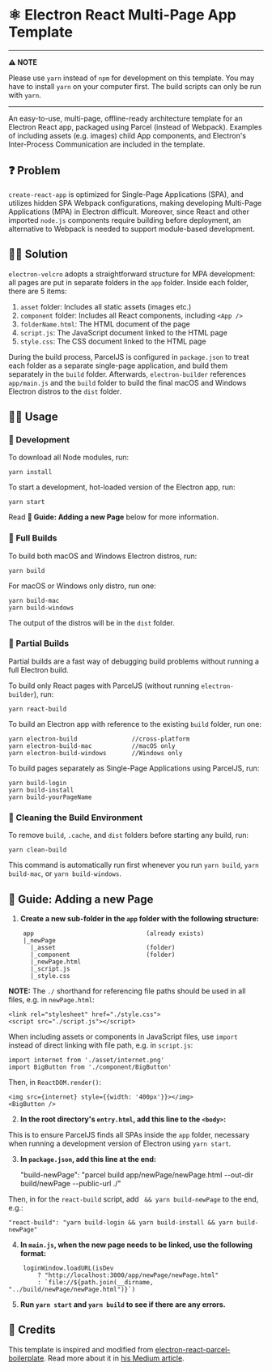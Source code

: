 # ⚛️ Electron React Multi-Page App Template
---
**⚠️ NOTE**

Please use `yarn` instead of `npm` for development on this template. You may have to install `yarn` on your computer first. The build scripts can only be run with `yarn`.

---

An easy-to-use, multi-page, offline-ready architecture template for an Electron React app, packaged using Parcel (instead of Webpack). Examples of including assets (e.g. images) child App components, and Electron's Inter-Process Communication are included in the template.

## ❓ Problem

`create-react-app` is optimized for Single-Page Applications (SPA), and utilizes hidden SPA Webpack configurations, making developing Multi-Page Applications (MPA) in Electron difficult. Moreover, since React and other imported `node.js` components require building before deployment, an alternative to Webpack is needed to support module-based development.

## 💁‍♂️ Solution

`electron-velcro` adopts a straightforward structure for MPA development: all pages are put in separate folders in the `app` folder. Inside each folder, there are 5 items:

1. `asset` folder: Includes all static assets (images etc.)
2. `component` folder: Includes all React components, including `<App />`
3. `folderName.html`: The HTML document of the page
4. `script.js`: The JavaScript document linked to the HTML page
5. `style.css`: The CSS document linked to the HTML page

During the build process, ParcelJS is configured in `package.json` to treat each folder as a separate single-page application, and build them separately in the `build` folder. Afterwards, `electron-builder` references `app/main.js` and the `build` folder to build the final macOS and Windows Electron distros to the `dist` folder.

## 👷‍♂️ Usage
### 🔧 Development

To download all Node modules, run:

    yarn install

To start a development, hot-loaded version of the Electron app, run:

    yarn start
    
Read **📘 Guide: Adding a new Page** below for more information.
    
### 🔧 Full Builds

To build both macOS and Windows Electron distros, run:

    yarn build
    
For macOS or Windows only distro, run one:

    yarn build-mac
    yarn build-windows

The output of the distros will be in the `dist` folder.

### 🔧 Partial Builds

Partial builds are a fast way of debugging build problems without running a full Electron build.

To build only React pages with ParcelJS (without running `electron-builder`), run:

    yarn react-build
    
To build an Electron app with reference to the existing `build` folder, run one:

    yarn electron-build               //cross-platform
    yarn electron-build-mac           //macOS only
    yarn electron-build-windows       //Windows only

To build pages separately as Single-Page Applications using ParcelJS, run:

    yarn build-login
    yarn build-install
    yarn build-yourPageName

### 🔧 Cleaning the Build Environment

To remove `build`, `.cache`, and `dist` folders before starting any build, run:

    yarn clean-build

This command is automatically run first whenever you run `yarn build`, `yarn build-mac`, or `yarn build-windows`.

## 📘 Guide: Adding a new Page

1. **Create a new sub-folder in the `app` folder with the following structure:**

```
    app                               (already exists)
    |_newPage
      |_asset                         (folder)
      |_component                     (folder)
      |_newPage.html
      |_script.js
      |_style.css
```

**NOTE:** The `./` shorthand for referencing file paths should be used in all files, e.g. in `newPage.html`:

    <link rel="stylesheet" href="./style.css">
    <script src="./script.js"></script>

When including assets or components in JavaScript files, use `import` instead of direct linking with file path, e.g. in `script.js`:

    import internet from './asset/internet.png'
    import BigButton from './component/BigButton'

Then, in `ReactDOM.render()`:

    <img src={internet} style={{width: '400px'}}></img>
    <BigButton />

2. **In the root directory's `entry.html`, add this line to the `<body>`:**

    <a href="app/newPage/newPage.html"></a>

This is to ensure ParcelJS finds all SPAs inside the `app` folder, necessary when running a development version of Electron using `yarn start`.

3. **In `package.json`, add this line at the end:**

    "build-newPage": "parcel build app/newPage/newPage.html --out-dir build/newPage --public-url ./"

Then, in for the `react-build` script, add ` && yarn build-newPage` to the end, e.g.:

    "react-build": "yarn build-login && yarn build-install && yarn build-newPage"

4. **In `main.js`, when the new page needs to be linked, use the following format:**

```
    loginWindow.loadURL(isDev
        ? "http://localhost:3000/app/newPage/newPage.html"
        : `file://${path.join(__dirname, "../build/newPage/newPage.html")}`)
```
        
5. **Run `yarn start` and `yarn build` to see if there are any errors.**

## 🌟 Credits

This template is inspired and modified from [electron-react-parcel-boilerplate](https://github.com/kumarryogeshh/electron-react-parcel-boilerplate). Read more about it in [his Medium article](https://medium.com/@yogeshkumarr/production-ready-electron-app-using-react-and-parcel-web-bundler-74dcda63f148).
